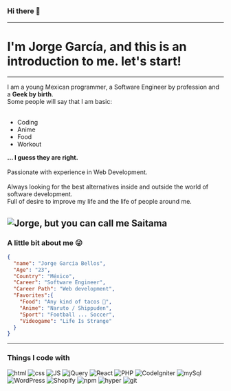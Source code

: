 ### Hi there 👋
---
# I'm Jorge García, and this is an introduction to me. let's start!
---
I am a young Mexican programmer, a Software Engineer by profession and a <b>Geek by birth</b>.
<br>
Some people will say that I am basic:
<br>
<br>
<ul>
  <li>Coding</li>
  <li>Anime</li>
  <li>Food</li>
  <li>Workout</li>
</ul>
<b>
... I guess they are right.
</b>
<br>
<br>
Passionate with experience in Web Development. 
<br>
<br>
Always looking for the best alternatives inside and outside the world of software development.
<br>
Full of desire to improve my life and the life of people around me.
</b>

![Jorge, but you can call me Saitama](https://media.giphy.com/media/4OvkwyzJ2cSdy/giphy.gif)
---
### A little bit about me 😜
```JSON
{
  "name": "Jorge García Bellos",
  "Age": "23",
  "Country": "México",
  "Career": "Software Engineer",
  "Career Path": "Web development",
  "Favorites":{
    "Food": "Any kind of tacos 🌮",
    "Anime": "Naruto / Shippuden",
    "Sport": "Football ... Soccer",
    "Videogame": "Life Is Strange"
  }
}
```
---
<h3>Things I code with</h3>
<p>
  <img alt="html" src="https://img.shields.io/badge/HTML5-E34F26?style=for-the-badge&logo=html5&logoColor=white" />
  <img alt="css" src="https://img.shields.io/badge/CSS3-1572B6?style=for-the-badge&logo=css3&logoColor=white" />
  <img alt="JS" src="https://img.shields.io/badge/JavaScript-323330?style=for-the-badge&logo=javascript&logoColor=F7DF1E" />
  <img alt="jQuery" src="https://img.shields.io/badge/jQuery-0769AD?style=for-the-badge&logo=jquery&logoColor=white" />
  <img alt="React" src="https://img.shields.io/badge/React-20232A?style=for-the-badge&logo=react&logoColor=61DAFB" />
  <img alt="PHP" src="https://img.shields.io/badge/PHP-777BB4?style=for-the-badge&logo=php&logoColor=white" />
  <img alt="CodeIgniter" src="https://img.shields.io/badge/Codeigniter-EF4223?style=for-the-badge&logo=codeigniter&logoColor=white" />
  <img alt="mySql" src="https://img.shields.io/badge/MySQL-005C84?style=for-the-badge&logo=mysql&logoColor=white" />
  <img alt="WordPress" src="https://img.shields.io/badge/Wordpress-21759B?style=for-the-badge&logo=wordpress&logoColor=white" />
  <img alt="Shopify" src="https://img.shields.io/badge/shopify-8DB543?style=for-the-badge&logo=Shopify&logoColor=white" />
  <img alt="npm" src="https://img.shields.io/badge/npm-CB3837?style=for-the-badge&logo=npm&logoColor=white" />
  <img alt="hyper" src="https://img.shields.io/badge/Hyper-000000?style=for-the-badge&logo=hyper&logoColor=white" />
  <img alt="git" src="https://img.shields.io/badge/GIT-E44C30?style=for-the-badge&logo=git&logoColor=white" />
</p>
